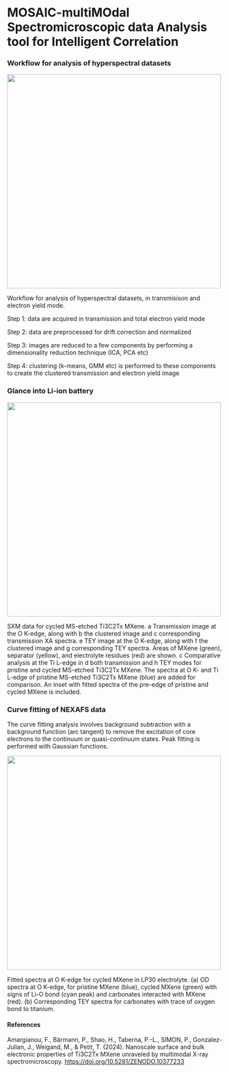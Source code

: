 # MOSAIC-multiMOdal Spectromicroscopic data Analysis tool for Intelligent Correlation

### Workflow for analysis of hyperspectral datasets

<img src="https://github.com/artMATERIALS/hyperspectral-microspectroscopy/assets/151731956/a1223a62-beda-4fa0-b2c7-2a9e3cf57d02" width="500">

Workflow for analysis of hyperspectral datasets, in transmisison and electron yield mode.

Step 1: data are acquired in transmission and total electron yield mode

Step 2: data are preprocessed for drift correction and normalized

Step 3: images are reduced to a few components by performing a dimensionality reduction technique (ICA, PCA etc)

Step 4: clustering (k-means, GMM etc) is performed to these components to create the clustered transmission and electron yield image

### Glance into Li-ion battery

<img src="https://github.com/artMATERIALS/hyperspectral-microspectroscopy/assets/151731956/9f2ae7e2-e5d5-46b4-93c1-a901188bb551" width="500">

SXM data for cycled MS-etched Ti3C2Tx MXene. a Transmission image at the O K-edge, along with b the clustered image and c corresponding transmission XA spectra. e TEY image at the O K-edge, along with f the clustered image and g corresponding TEY spectra. Areas of MXene (green), separator (yellow), and electrolyte residues (red) are shown. c Comparative analysis at the Ti L-edge in d both transmission and h TEY modes for pristine and cycled MS-etched Ti3C2Tx MXene. The spectra at O K- and Ti L-edge of pristine MS-etched Ti3C2Tx MXene (blue) are added for comparison. An inset with fitted spectra of the pre-edge of pristine and cycled MXene is included. 

### Curve fitting of NEXAFS data

The curve fitting analysis involves background subtraction with a background function (arc tangent) to remove the excitation of core electrons to the continuum or quasi-continuum states. Peak fitting is performed with Gaussian functions. 

<img src="https://github.com/artMATERIALS/hyperspectral-microspectroscopy/assets/151731956/a53c329f-a57d-4a83-84b7-6a44dc61e150" width="500">

Fitted spectra at O K-edge for cycled MXene in LP30 electrolyte. (a) OD spectra at O K-edge, for pristine MXene (blue), cycled MXene (green) with signs of Li-O bond (cyan peak) and carbonates interacted with MXene (red). (b) Corresponding TEY spectra for carbonates with trace of oxygen bond to titanium.

#### References
Amargianou, F., Bärmann, P., Shao, H., Taberna, P.-L., SIMON, P., Gonzalez-Julian, J., Weigand, M., & Petit, T. (2024). Nanoscale surface and bulk electronic properties of Ti3C2Tx MXene unraveled by multimodal X-ray spectromicroscopy. https://doi.org/10.5281/ZENODO.10377233
